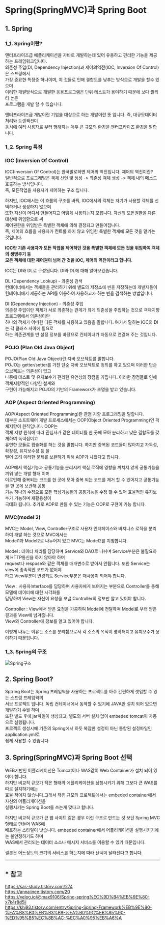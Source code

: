 # Spring(SpringMVC)과 Spring Boot
## 1. Spring
### 1_1. Spring이란?
앤터프라이즈급 애플리케이션을 자바로 개발하는데 있어 유용하고 편리한 기능을 제공하는 프레임워크입니다.  
의존성 주입(DI, Dependency Injection)과 제어의역전(IOC, Inversion Of Control)은 스프링에서  
가장 중요한  특징중 하나이며, 이 것들로 인해 결합도를 낮추는 방식으로 개발을 할수 있으며  
이러한 개발방식으로  개발한 응용프로그램은 단위 테스트가 용이하기 때문에 보다 퀄리티 높은  
프로그램을 개발 할 수 있습니다.  

앤터프라이즈급 개발이란 기업을 대상으로 하는 개발이란 뜻 입니다. 즉, 대규모데이터 처리와 트랜잭션이  
동시에 여러 사용자로 부터 행해지는 매우 큰 규모의 환경을 엔터프라이즈 환경을 말합니다.

### 1_2. Spring 특징
### IOC (Inversion Of Control)
IOC(Inversion Of Control)는 한국말로하면 제어의 역전입니다. 제어의 역전이란?  
일반적으로 프로그래밍은 객체 선언 및 생성 -> 의존성 객체 생성 -> 객체 내의 메소드 호출하는 방식입니다.  
즉, 모든작업을 사용자가 제어하는 구조 입니다.  

하지만, IOC에서는 이 흐름의 구조를 바꿔, IOC에서의 객체는 자기가 사용할 객체를 선택하거나 생성하지 않으며  
또한 자신이 어디서 만들어지고 어떻게 사용되는지 모릅니다. 자신의 모든권한을 다른 대상에 위임함으로 써  
제어권한을 위임받은 특별한 객체에 의해 결정되고 만들어집니다.  
즉, 제어의 흐름을 사용자가 컨트롤 하지 않고 위임한 특별한 객체에 모든 것을 맡기는 것입니다.  

__IOC란 기존 사용자가 모든 작업을 제어하던 것을 특별한 객체에 모든 것을 위임하여 객체의 생명주기 등  
모든 객체에 대한 제어권이 넘어 간 것을 IOC, 제어의 역전이라고 합니다.__

IOC는 DI와 DL로 구성됩니다. DI와 DL에 대해 알아보겠습니다.

DL (Dependency Lookup) - 의존성 검색  
컨테이너에서는 객체들을 관리하기 위해 별도의 저장소에 빈을 저장하는데 개발자들이  
컨테이너에서 제공하는 API를 이용하여 사용하고자 하는 빈을 검색하는 방법입니다.

DI (Dependency Injection) - 의존성 주입  
의존성 주입이란 객체가 서로 의존하는 관계가 되게 의존성을 주입하는 것으로 객체지향 프로그램에서 의존성이란  
하나의 객체가 어떠한 다른 객체를 사용하고 있음을 말합니다. 여기서 말하는 IOC의 DI는 각 클래스 사이에 필요로  
하는 의존관계를 빈 설정 정보를 바탕으로 컨테이너가 자동으로 연결해 주는 것입니다.

### POJO (Plan Old Java Object)
POJO(Plan Old Java Object)란 자바 오브젝트를 말합니다.  
POJO는 getter/setter를 가진 단순 자바 오브젝트로 정의를 하고 있으며 이러한 단순 오브젝트는 의존성이 없고  
나중에 테스트 및 유지보수가 편리한 유연성의 장점을 가집니다. 이러한 장점들로 인해 객체지향적인 다향한 설계와  
구현이 가능해지고 POJO의 기반의 Framework가 조명을 받고 있습니다.  

### AOP (Aspect Oriented Programming)
AOP(Aspect Oriented Programming)란 관점 지향 프로그래밍을 말합니다.  
대부분 소프트웨어 개발 프로세스에서는 OOP(Object Oriented Programming)인 객체지향이 원칙입니다. OOP는  
객체 지향 원칙에 따라 관심사가 같은 데이터를 한 곳에 모아 분리하고 낮은 결합도를 갖게하여 독릭접이고  
유연한 모듈로 캡슐화를 하는 것을 말합니다. 하지만 중복된 코드들이 많아지고 가독성, 확장성, 유지보수성 등 을  
떨어 뜨려 이러한 문제를 보완하기 위해 AOP가 나왔다고 합니다. 

AOP에서 핵심기능과 공통기능을 분리시켜 핵심 로직에 영향을 끼치지 않게 공통기능을 끼워 넣는 개발 형태 이며  
이로인해 중복되는 코드를 한 곳에 모아 중복 되는 코드를 제거 할 수 있어지고 공통기능을 한 곳에 보관해 공통  
기능 하나의 수정으로 모든 핵심기능들의 공통기능을 수정 할 수 있어 효율적인 유지보수가 가능하며 재활용성이  
극대화 됩니다. 추가로 AOP로 만들 수 있는 기능은 OOP로 구현이 가능 합니다.

### MVC(model 2)
MVC는 Model, View, Controller구조로 사용자 인터페이스와 비지니스 로직을 분리하여 개발 하는 것으로 MVC에서는  
Model1과 Model2로 나누어져 있고 MVC는 Model2를 지칭합니다.

Model : 데이터 처리를 담당하며 Service와 DAO로 나뉘며 Service부분은 불필요하게 HTTP통신을 하지 않아야 하며  
request나 respose와 같은 객체를 매개변수로 받아서 안됩니다. 또한 Service는 view에 종속적인 코드가 없어야  
하고 View부분이 변경되도 Service부분은 재사용이 되어야 합니다.

View : 사용자Interface를 담당하며 사용자에게 보여지는 부분으로 Controller를 통해 모델에 데이터에 대한 시각화를  
담당하며 View는 자신이 요청을 보낼 Controller의 정보만 알고 있어야 합니다.

Controller : View에서 받은 요청을 가공하여 Model에 전달하며 Model로 부터 받은 결과를 View에 넘겨줍니다.  
View와 Controller에 정보를 알고 있어야 합니다.

이렇게 나누는 이유는 소스를 분리함으로서 각 소스의 목적이 명확해지고 유지보수가 용이하기 때문입니다.

### 1_3. Spring의 구조
![Spring구조](https://t1.daumcdn.net/cfile/tistory/99A523405B9E2C1510)

## 2. Spring Boot?
Sptring Boot는 Spring 프레임웍을 사용하는 프로젝트를 아주 간편하게 셋업할 수 있는 스프링 프레임웍의  
서브 프로젝트 입니다. 독립 컨테이너에서 동작할 수 있기에 JAVA만 설치 되어 있으면 개발하기 수월 하며  
또한 빌드 후에 jar파일이 생성되고, 별도의 서버 설치 없이 embeded tomcat이 자동으로 실행됩니다.  
프로젝트 생성시에 기존의 Spring에서 하듯 복잡한 설정이 아닌 통합된 설정파일인 application.yml로  
쉽게 사용할 수 있습니다.

## 3. Spring(SpringMVC)과 Spring Boot 선택
WEB기반인 어플리케이션은 Tomcat이나 WAS같이 Web Container가 설치 되어 있어야 합니다.  
하지만 비교적 규모가 작은 형태의 에플리케이션을 싱행시키기 위해 그보다 큰 WAS를 따로 설치하기에는  
효율 적이지 않습니다.그래서 작은 규모의 프로젝트에서는 embeded container에서 자신의 어플리케이션을  
실행시키는 Spring Boot를 쓰는게 맞다고 합니다.

하지만 비교적 규모가 큰 웹 사이트 같은 경우 이런 구조로 만드는 것 보단 Spring MVC형태로 만들어 WAS에  
배포하는 스타일이 낫습니다. embeded container에서 어플리케이션을 실행시키기에는 불안정하기도 하며  
WAS에서 관리되는 데이터 소스나 메시지 서비스를 이용할 수 있기 때문입니다.

결론은 어느정도의 크기의 서비스를 하는지에 따라 선택이 달라진다고 합니다.

<hr/>

## * 참고
<https://sas-study.tistory.com/274>  
<https://annajinee.tistory.com/20>  
<https://velog.io/@max9106/Spring-spring%EC%9D%B4%EB%9E%80-x7k4r8d5ij>  
<https://khj93.tistory.com/entry/Spring-Spring-Framework%EB%9E%80-%EA%B8%B0%EB%B3%B8-%EA%B0%9C%EB%85%90-%ED%95%B5%EC%8B%AC-%EC%A0%95%EB%A6%A>